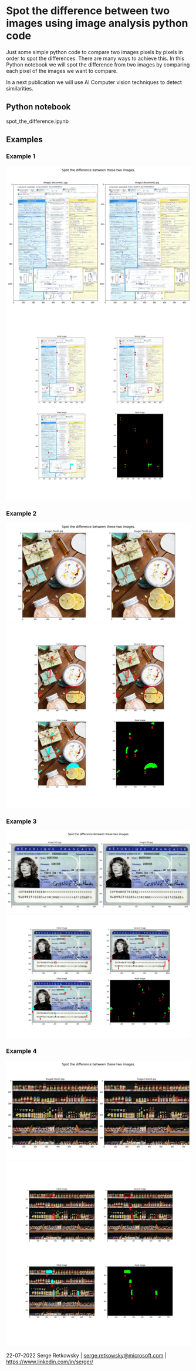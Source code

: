 # Spot the difference between two images using image analysis python code

Just some simple python code to compare two images pixels by pixels in order to spot the differences.
There are many ways to achieve this. In this Python notebook we will spot the difference from two images by comparing each pixel of the images we want to compare.

In a next publication we will use AI Computer vision techniques to detect similarities.

## Python notebook

spot_the_difference.ipynb

## Examples

### Example 1
<img src='outputs/document1_bothimages.jpg'>
<img src='outputs/document1_all.jpg'>

### Example 2
<img src='outputs/food1_bothimages.jpg'>
<img src='outputs/food1_all.jpg'>

### Example 3
<img src='outputs/ID1_bothimages.jpg'>
<img src='outputs/ID1_all.jpg'>

### Example 4
<img src='outputs/store1_bothimages.jpg'>
<img src='outputs/store1_all.jpg'>


22-07-2022
Serge Retkowsky | serge.retkowsky@microsoft.com | https://www.linkedin.com/in/serger/
